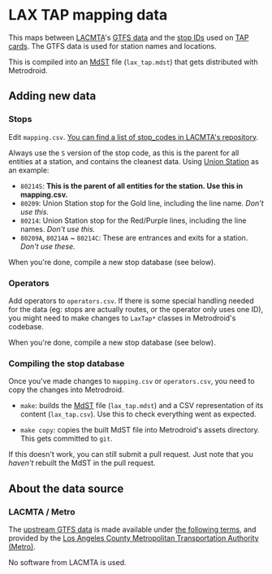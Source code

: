 # LAX TAP mapping data

This maps between [LACMTA][]'s [GTFS data][upstream] and the [stop IDs](./mapping.csv) used on
[TAP cards][tap].  The GTFS data is used for station names and locations.

This is compiled into an [MdST][] file (`lax_tap.mdst`) that gets distributed with Metrodroid.

## Adding new data

### Stops

Edit `mapping.csv`. [You can find a list of stop_codes in LACMTA's repository][stops.txt].

Always use the `S` version of the stop code, as this is the parent for all entities at a station,
and contains the cleanest data.  Using [Union Station][] as an example:

* `80214S`: **This is the parent of all entities for the station.  Use this in mapping.csv.**
* `80209`: Union Station stop for the Gold line, including the line name.  _Don't use this._
* `80214`: Union Station stop for the Red/Purple lines, including the line names.  _Don't use this._
* `80209A`, `80214A` ~ `80214C`: These are entrances and exits for a station.  _Don't use these._

When you're done, compile a new stop database (see below).

### Operators

Add operators to `operators.csv`.  If there is some special handling needed for the data (eg: stops
are actually routes, or the operator only uses one ID), you might need to make changes to `LaxTap*`
classes in Metrodroid's codebase.

When you're done, compile a new stop database (see below).

### Compiling the stop database

Once you've made changes to `mapping.csv` or `operators.csv`, you need to copy the changes into
Metrodroid.

* `make`: builds the [MdST][] file (`lax_tap.mdst`) and a CSV representation of its content
  (`lax_tap.csv`).  Use this to check everything went as expected.

* `make copy`: copies the built MdST file into Metrodroid's assets directory.  This gets committed
  to `git`.

If this doesn't work, you can still submit a pull request.  Just note that you _haven't_ rebuilt the
MdST in the pull request.

## About the data source

### LACMTA / Metro

The [upstream GTFS data][upstream] is made available under [the following terms][terms], and
provided by the [Los Angeles County Metropolitan Transportation Authority (Metro)][lacmta].

No software from LACMTA is used.

[lacmta]: http://www.metro.net/
[mdst]: https://github.com/micolous/metrodroid/tree/master/extra/mdst
[stops.txt]: https://gitlab.com/LACMTA/gtfs_rail/blob/master/stops.txt
[tap]: https://github.com/micolous/metrodroid/wiki/Transit-Access-Pass
[terms]: http://developer.metro.net/the-basics/policies/terms-and-conditions/
[union station]: https://en.wikipedia.org/wiki/Union_Station_(Los_Angeles)
[upstream]: https://gitlab.com/LACMTA/gtfs_rail
